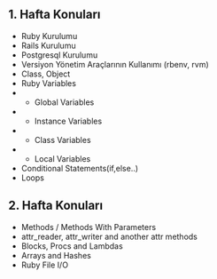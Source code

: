 ## 1. Hafta Konuları

- Ruby Kurulumu 
- Rails Kurulumu 
- Postgresql Kurulumu 
- Versiyon Yönetim Araçlarının Kullanımı (rbenv, rvm)
- Class, Object
- Ruby Variables
- + Global Variables
- + Instance Variables
- + Class Variables
- + Local Variables
- Conditional Statements(if,else..)
- Loops

## 2. Hafta Konuları

- Methods / Methods With Parameters
- attr_reader, attr_writer and another attr methods
- Blocks, Procs and Lambdas
- Arrays and Hashes
- Ruby File I/O